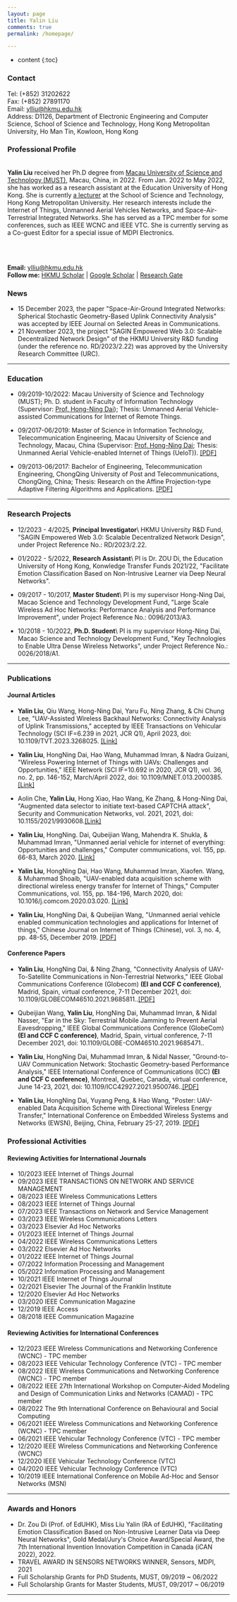 ```yaml
---
layout: page
title: Yalin Liu
comments: true
permalink: /homepage/

---
```


* content
{:toc}

### Contact

Tel: (+852) 31202622<br> 
Fax: (+852) 27891170<br> 
Email: ylliu@hkmu.edu.hk<br> 
Address: D1126, Department of Electronic Engineering and Computer Science, School of Science and Technology, Hong Kong Metropolitan University, Ho Man Tin, Kowloon, Hong Kong

### Professional Profile
 
<br>**Yalin Liu** received her Ph.D degree from [Macau University of Science and Technology (MUST)](https://www.must.edu.mo/), Macau, China, in 2022. From Jan. 2022 to May 2022, she has worked as a research assistant at the Education University of Hong Kong. She is currently [a lecturer](https://www.hkmu.edu.hk/st/people/key-staff/staff-profile/?email=ylliu&unit=S&T&po=N) at the School of Science and Technology, Hong Kong Metropolitan University. Her research interests include the Internet of Things, Unmanned Aerial Vehicles Networks, and Space-Air-Terrestrial Integrated Networks. She has served as a TPC member for some conferences, such as IEEE WCNC and IEEE VTC. She is currently serving as a Co-guest Editor for a special issue of MDPI Electronics. 

<!--received the B.Eng. degree in Telecommunication Engineering from ChongQing University of Post and Technology, ChongQing, China, in 2017. She received the M.S. degree in Information Technology from Macau University of Science and Technology, Macau, China, in 2019. She received the Ph.d. degree in Electronic Information Technology from [Macau University of Science and Technology (MUST)](https://www.must.edu.mo/), Macau, China, in 2022. From Jan. 2022 to May 2022, she has worked as a research assistant at the Education University of Hong Kong. From June 2022, she works as [a lecturer](https://www.hkmu.edu.hk/st/people/key-staff/staff-profile/?email=ylliu&unit=S&T&po=N) at the School of Science and Technology, HongKong Metropolitan University. Her research interests include Internet of Things, Unmanned Aerial Vehicles, Stochastic Geometry based Performance Analysis, Space-Air-Terrestrial Networks, Reinforcement Leanring, and AI-enabled Communication Networks. -->

<br>

<br> **Email:** <ylliu@hkmu.edu.hk>  &emsp; 
<br> **Follow me:** [HKMU Scholar](https://scholars.hkmu.edu.hk/en/persons/yalin-liu/publications/) | [Google Scholar](https://scholar.google.com/citations?user=boJGB9cAAAAJ&hl=zh-CN) | [Research Gate](https://www.researchgate.net/profile/Yalin-Liu/research?ev=prf_act)  &emsp;

### News

* 15 December 2023, the paper "Space-Air-Ground Integrated Networks: Spherical Stochastic Geometry-Based Uplink Connectivity Analysis" was accepted by IEEE Journal on Selected Areas in Communications.
* 21 November 2023, the project "SAGIN Empowered Web 3.0: Scalable Decentralized Network Design" of the HKMU University R\&D funding (under the reference no. RD/2023/2.22) was approved by the University Research Committee (URC).

<!-- * April 2023，the paper "UAV-Assisted Wireless Backhaul Networks: Connectivity Analysis of Uplink Transmissions" was accepted by IEEE Transactions on Vehicular Technology.
* 20 Oct. 2022, receive the Ph.D. degree in Electronic Information Technology from [Macau University of Science and Technology (MUST)](https://www.must.edu.mo/), Macau, China.
* 30 Aug. 2022, awarded Gold Medal/Jury's Choice Award/Special Award, with the invention "Dr Zou Di (Prof. of EdUHK), Miss Liu Yalin (RA of EdUHK), Facilitating Emotion Classification Based on Non-Intrusive Learner Data via Deep Neural Networks", in the 7th International Invention Innovation Competition in Canada (iCAN 2022).
* 20 June 2022, work as a **lecturer** at the School of Science and Technology, HongKong Metropolitan University.  --> 

---

### Education 

* 09/2019-10/2022: Macau University of Science and Technology (MUST); Ph. D. student in Faculty of Information Technology (Supervisor: [Prof. Hong-Ning Dai](https://www.henrylab.net/pubtype/journal/)); Thesis: Unmanned Aerial Vehicle-assisted Communications for Internet of Remote Things. 

* 09/2017-06/2019: Master of Science in Information Technology, Telecommunication Engineering, Macau University of Science and Technology, Macau, China (Supervisor: [Prof. Hong-Ning Dai](https://www.henrylab.net/pubtype/journal/); Thesis: Unmanned Aerial Vehicle-enabled Internet of Things (UeIoT)). [[PDF]](https://github.com/yalin-liu/yalin-liu.github.io/blob/d82d9ad7fcb415b7500a357307ff06702e5ae261/papers/Master_Thesis.pdf)

* 09/2013-06/2017: Bachelor of Engineering, Telecommunication Engineering, ChongQing University of Post and Telecommunications, ChongQing, China; Thesis: Research on the Affine Projection-type Adaptive Filtering Algorithms and Applications. [[PDF]](https://github.com/yalin-liu/yalin-liu.github.io/blob/d82d9ad7fcb415b7500a357307ff06702e5ae261/papers/Bach_Thesis.pdf)

---

### Research Projects

* 12/2023 - 4/2025, **Principal Investigator**\\
		HKMU University R\&D Fund, "SAGIN Empowered Web 3.0: Scalable Decentralized Network Design", under Project Reference No.: RD/2023/2.22.

* 01/2022 - 5/2022, **Research Assistant**\\
		PI is Dr. ZOU Di, the Education University of Hong Kong, Konwledge Transfer Funds 2021/22, "Facilitate Emotion Classification Based on Non-Intrusive Learner via Deep Neural Networks".

* 09/2017 - 10/2017, **Master Student**\\
		PI is my supervisor Hong-Ning Dai, Macao Science and Technology Development Fund,	"Large Scale Wireless Ad Hoc Networks: Performance Analysis and Performance Improvement", under Project Reference No.: 0096/2013/A3.
* 10/2018 - 10/2022, **Ph.D. Student**\\
		PI is my supervisor Hong-Ning Dai, Macao Science and Technology Development Fund,	"Key Technologies to Enable Ultra Dense Wireless Networks", under Project Reference No.: 0026/2018/A1.
		
---

### Publications
#### Journal Articles

* **Yalin Liu**, Qiu Wang, Hong-Ning Dai, Yaru Fu, Ning Zhang, & Chi Chung Lee, "UAV-Assisted Wireless Backhaul Networks: Connectivity Analysis of Uplink Transmissions," accepted by IEEE Transactions on Vehicular Technology (SCI IF=6.239 in 2021, JCR Q1), April 2023, doi: 10.1109/TVT.2023.3268025. [[Link]](https://ieeexplore.ieee.org/document/10104142)

* **Yalin Liu**, HongNing Dai, Hao Wang, Muhammad Imran, & Nadra Guizani, "Wireless Powering Internet of Things with UAVs: Challenges and Opportunities," IEEE Network (SCI IF=10.692 in 2020, JCR Q1), vol. 36, no. 2, pp. 146-152, March/April 2022, doi: 10.1109/MNET.013.2000385. [[Link]](https://ieeexplore.ieee.org/document/9762455)

* Aolin Che, **Yalin Liu**, Hong Xiao, Hao Wang, Ke Zhang, & Hong-Ning Dai, "Augmented data selector to initiate text-based CAPTCHA attack", Security and Communication Networks, vol. 2021, 2021, doi: 10.1155/2021/9930608.[[Link]](https://www.hindawi.com/journals/scn/2021/9930608/)

* **Yalin Liu**, HongNing. Dai, Qubeijian Wang, Mahendra K. Shukla, & Muhammad Imran, "Unmanned aerial vehicle for internet of everything: Opportunities and challenges," Computer communications, vol. 155, pp. 66-83, March 2020. [[Link]](https://www.sciencedirect.com/science/article/pii/S0140366419318754)

*  **Yalin Liu**, HongNing Dai, Hao Wang, Muhammad Imran, Xiaofen. Wang, & Muhammad Shoaib, "UAV-enabled data acquisition scheme with directional wireless energy transfer for Internet of Things," Computer Communications, vol. 155, pp. 184-196, March 2020, doi: 10.1016/j.comcom.2020.03.020. [[Link]](https://www.sciencedirect.com/science/article/pii/S0140366419304852)

*  **Yalin Liu**, HongNing Dai, & Qubeijian Wang, "Unmanned aerial vehicle enabled communication technologies and applications for Internet of things," Chinese Journal on Internet of Things (Chinese), vol. 3, no. 4, pp. 48-55, December 2019. [[PDF]](https://www.henrylab.net/wp-content/uploads/2020/02/UEIoT-CIoTJ19.pdf)


#### Conference Papers

* **Yalin Liu**, HongNing Dai, & Ning Zhang, "Connectivity Analysis of UAV-To-Satellite Communications in Non-Terrestrial Networks," IEEE Global Communications Conference (Globecom) **(EI and CCF C conference)**, Madrid, Spain, virtual conference, 7-11 December 2021, doi: 10.1109/GLOBECOM46510.2021.9685811..[[PDF]](https://github.com/yalin-liu/yalin-liu.github.io/blob/ac92780f706900d9da2079947c9eeec5fb317105/papers/A2S%20GloCom.pdf)

* Qubeijian Wang, **Yalin Liu**, HongNing Dai, Muhammad Imran, & Nidal Nasser, "Ear in the Sky: Terrestrial Mobile Jamming to Prevent Aerial Eavesdropping," IEEE Global Communications Conference (GlobeCom) **(EI and CCF C conference)**, Madrid, Spain, virtual conference, 7-11 December 2021, doi: 10.1109/GLOBE-COM46510.2021.9685471..

* **Yalin Liu**, HongNing Dai, Muhammad Imran, & Nidal Nasser, "Ground-to-UAV Communication Network: Stochastic Geometry-based Performance Analysis," IEEE International Conference of Communications (ICC) **(EI and CCF C conference)**, Montreal, Quebec, Canada, virtual conference, June 14-23, 2021, doi: 10.1109/ICC42927.2021.9500746..[[PDF]](https://github.com/yalin-liu/yalin-academic/blob/4c682e1a003864ffb4a826131beab179963baa59/papers/SGG2U.pdf)

* **Yalin Liu**, HongNing Dai, Yuyang Peng, & Hao Wang, "Poster: UAV-enabled Data Acquisition Scheme with Directional Wireless Energy Transfer," International Conference on Embedded Wireless Systems and Networks (EWSN), Beijing, China, February 25-27, 2019. [[PDF]](https://github.com/yalin-liu/yalin-academic/blob/517ff5d24a5fa74da5a7ebe9110e15de7d988c01/papers/EWSN-liu.pdf)


### Professional Activities

#### Reviewing Activities for International Journals

* 10/2023 IEEE Internet of Things Journal
* 09/2023 IEEE TRANSACTIONS ON NETWORK AND SERVICE MANAGEMENT
* 08/2023 IEEE Wireless Communications Letters
* 08/2023 IEEE Internet of Things Journal
* 07/2023 IEEE Transactions on Network and Service Management
* 03/2023 IEEE Wireless Communications Letters
* 03/2023 Elsevier Ad Hoc Networks
* 01/2023 IEEE Internet of Things Journal
* 04/2022 IEEE Wireless Communications Letters
* 03/2022 Elsevier Ad Hoc Networks
* 01/2022 IEEE Internet of Things Journal
* 07/2022 Information Processing and Management
* 05/2022 Information Processing and Management
* 10/2021 IEEE Internet of Things Journal
* 02/2021 Elsevier The Journal of the Franklin Institute 
* 12/2020 Elsevier Ad Hoc Networks
* 03/2020 IEEE Communication Magazine
* 12/2019 IEEE Access
* 08/2018 IEEE Communication Magazine

#### Reviewing Activities for International Conferences

* 12/2023 IEEE Wireless Communications and Networking Conference (WCNC) - TPC member
* 08/2023 IEEE Vehicular Technology Conference (VTC) - TPC member
* 08/2022 IEEE Wireless Communications and Networking Conference (WCNC) - TPC member
* 08/2022 IEEE 27th International Workshop on Computer-Aided Modeling and Design of Communication Links and Networks (CAMAD) - TPC member
* 08/2022 The 9th International Conference on Behavioural and Social Computing
* 06/2021 IEEE Wireless Communications and Networking Conference (WCNC) - TPC member
* 06/2021 IEEE Vehicular Technology Conference (VTC) - TPC member
* 12/2020 IEEE Wireless Communications and Networking Conference (WCNC)
* 12/2020 IEEE Vehicular Technology Conference (VTC)
* 04/2020 IEEE Vehicular Technology Conference (VTC)
* 10/2019 IEEE International Conference on Mobile Ad-Hoc and Sensor Networks (MSN) 


---

### Awards and Honors
*  Dr. Zou Di (Prof. of EdUHK), Miss Liu Yalin (RA of EdUHK), "Facilitating Emotion Classification Based on Non-Intrusive Learner Data via Deep Neural Networks", Gold Medal/Jury's Choice Award/Special Award, the 7th International Invention Innovation Competition in Canada (iCAN 2022), 2022.
*  TRAVEL AWARD IN SENSORS NETWORKS WINNER, Sensors, MDPI, 2021
*  Full Scholarship Grants for PhD Students, MUST, 09/2019 ~ 06/2022
*  Full Scholarship Grants for Master Students, MUST, 09/2017 ~ 06/2019

---
